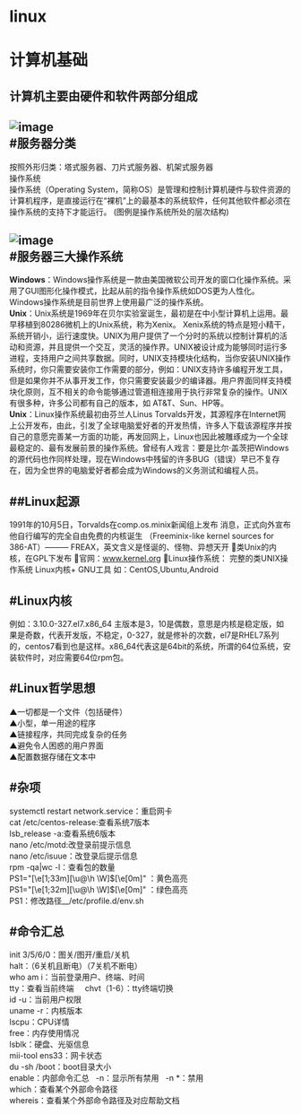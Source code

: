 # linux 
计算机基础  
== 
计算机主要由硬件和软件两部分组成 
--
![image](https://timgsa.baidu.com/timg?image&quality=80&size=b9999_10000&sec=1537626418911&di=d92e61c480470252539b47cea99269c6&imgtype=0&src=http%3A%2F%2Fwww.ck365.cn%2Ffile%2Fupload%2F201212%2F26%2F20%2Ffhnrofl3afb.jpg)  
#服务器分类 
--
按照外形归类：塔式服务器、刀片式服务器、机架式服务器    
操作系统  
操作系统（Operating System，简称OS）是管理和控制计算机硬件与软件资源的计算机程序，是直接运行在“裸机”上的最基本的系统软件，任何其他软件都必须在操作系统的支持下才能运行。 
 (图例是操作系统所处的层次结构)

![image](https://timgsa.baidu.com/timg?image&quality=80&size=b9999_10000&sec=1537626578545&di=589db01a31c6d2d2b729836d6ffd4f96&imgtype=0&src=http%3A%2F%2Fpic.baike.soso.com%2Fp%2F20131221%2F20131221123536-584457960.jpg)  
#服务器三大操作系统  
--
__Windows__：Windows操作系统是一款由美国微软公司开发的窗口化操作系统。采用了GUI图形化操作模式，比起从前的指令操作系统如DOS更为人性化。Windows操作系统是目前世界上使用最广泛的操作系统。  
 __Unix__：Unix系统是1969年在贝尔实验室诞生，最初是在中小型计算机上运用。最早移植到80286微机上的Unix系统，称为Xenix。 Xenix系统的特点是短小精干，系统开销小，运行速度快。UNIX为用户提供了一个分时的系统以控制计算机的活动和资源，并且提供一个交互，灵活的操作界。UNIX被设计成为能够同时运行多进程，支持用户之间共享数据。同时，UNIX支持模块化结构，当你安装UNIX操作系统时，你只需要安装你工作需要的部分，例如：UNIX支持许多编程开发工具，但是如果你并不从事开发工作，你只需要安装最少的编译器。用户界面同样支持模块化原则，互不相关的命令能够通过管道相连接用于执行非常复杂的操作。UNIX 有很多种，许多公司都有自己的版本，如 AT&T、Sun、HP等。     
 __Unix__：Linux操作系统最初由芬兰人Linus Torvalds开发，其源程序在Internet网上公开发布，由此，引发了全球电脑爱好者的开发热情，许多人下载该源程序并按自己的意愿完善某一方面的功能，再发回网上，Linux也因此被雕琢成为一个全球最稳定的、最有发展前景的操作系统。曾经有人戏言：要是比尔·盖茨把Windows的源代码也作同样处理，现在Windows中残留的许多BUG（错误）早已不复存在，因为全世界的电脑爱好者都会成为Windows的义务测试和编程人员。  

 ##Linux起源 
--
 1991年的10月5日，Torvalds在comp.os.minix新闻组上发布
消息，正式向外宣布他自行编写的完全自由免费的内核诞生
（Freeminix-like kernel sources for 386-AT）———
FREAX，英文含义是怪诞的、怪物、异想天开 
类Unix的内核，在GPL下发布 
官网：www.kernel.org 
Linux操作系统： 
 完整的类UNIX操作系统 
 Linux内核+ GNU工具 
 如：CentOS,Ubuntu,Android  

 #Linux内核
 --
例如：3.10.0-327.el7.x86_64 
主版本是3，10是偶数，意思是内核是稳定版，如果是奇数，代表开发版，不稳定，0-327，就是修补的次数，el7是RHEL7系列的，centos7看到也是这样。x86_64代表这是64bit的系统，所谓的64位系统，安装软件时，对应需要64位rpm包。

#Linux哲学思想
--
▲一切都是一个文件（包括硬件）   
▲小型，单一用途的程序   
▲链接程序，共同完成复杂的任务   
▲避免令人困惑的用户界面   
▲配置数据存储在文本中   

#杂项  
--
systemctl restart network.service：重启网卡  
cat /etc/centos-release:查看系统7版本   
lsb_release -a:查看系统6版本  
nano /etc/motd:改登录前提示信息  
nano /etc/isuue：改登录后提示信息  
rpm -qa|wc -l：查看包的数量  
PS1="\[\e[1;33m\][\u@\h \W]\$\[\e[0m\]"  ：黄色高亮  
PS1="\[\e[1;32m\][\u@\h \W]\$\[\e[0m\]"  ：绿色高亮  
PS1：修改路径__/etc/profile.d/env.sh

#命令汇总  
--
init 3/5/6/0：图关/图开/重启/关机  
halt：（6关机且断电）（7关机不断电）   
who am i：当前登录用户、终端、时间  
tty：查看当前终端 &nbsp;&nbsp;&nbsp; chvt（1-6）：tty终端切换  
id -u：当前用户权限   
uname -r：内核版本 &nbsp;&nbsp;&nbsp;   
lscpu：CPU详情    
free：内存使用情况          
lsblk：硬盘、光驱信息       
mii-tool ens33：网卡状态   
du -sh /boot：boot目录大小   
enable：内部命令汇总&nbsp;&nbsp;&nbsp;-n：显示所有禁用&nbsp;&nbsp;&nbsp;-n *：禁用  
which：查看某个外部命令路径   
whereis：查看某个外部命令路径及对应帮助文档

 


